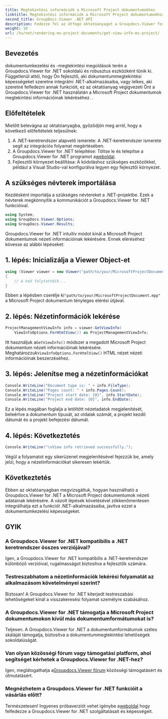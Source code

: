 ```yaml
---
title: Megtekintési információk a Microsoft Project dokumentumokhoz
linktitle: Megtekintési információk a Microsoft Project dokumentumokhoz
second_title: GroupDocs.Viewer .NET API
description: Fedezze fel az átfogó oktatóanyagot a Groupdocs.Viewer for .NET használatáról a Microsoft Project dokumentumok nézeti információinak könnyű lekéréséhez.
weight: 10
url: /hu/net/rendering-ms-project-documents/get-view-info-ms-project/
---
```

## Bevezetés
dokumentumkezelési és -megtekintési megoldások terén a Groupdocs.Viewer for .NET sokoldalú és robusztus eszközként tűnik ki. Függetlenül attól, hogy Ön fejlesztő, aki dokumentummegtekintési képességeket szeretne integrálni .NET-alkalmazásaiba, vagy lelkes, aki szeretné felfedezni annak funkcióit, ez az oktatóanyag végigvezeti Önt a Groupdocs.Viewer for .NET használatán a Microsoft Project dokumentumok megtekintési információinak lekéréséhez. .
## Előfeltételek
Mielőtt belevágna az oktatóanyagba, győződjön meg arról, hogy a következő előfeltételek teljesülnek:
1. A .NET-keretrendszer alapvető ismerete: A .NET-keretrendszer ismerete segít az integrációs folyamat megértésében.
2.  A Groupdocs.Viewer for .NET telepítése: Töltse le és telepítse a Groupdocs.Viewer for .NET programot a[weboldal](https://releases.groupdocs.com/viewer/net/).
3. Fejlesztői környezet beállítása: A kódoláshoz szükséges eszközökkel, például a Visual Studio-val konfigurálva legyen egy fejlesztői környezet.

## A szükséges névterek importálása
Kezdésként importálja a szükséges névtereket a .NET-projektbe. Ezek a névterek megkönnyítik a kommunikációt a Groupdocs.Viewer for .NET funkcióival.

```csharp
using System;
using GroupDocs.Viewer.Options;
using GroupDocs.Viewer.Results;
```

Groupdocs.Viewer for .NET intuitív módot kínál a Microsoft Project dokumentumok nézeti információinak lekérésére. Ennek eléréséhez kövesse az alábbi lépéseket:
## 1. lépés: Inicializálja a Viewer Object-et
```csharp
using (Viewer viewer = new Viewer("path/to/your/MicrosoftProjectDocument.mpp"))
{
    // A kód folytatódik...
}
```
 Ebben a lépésben cserélje ki`"path/to/your/MicrosoftProjectDocument.mpp"` a Microsoft Project dokumentum tényleges elérési útjával.
## 2. lépés: Nézetinformációk lekérése
```csharp
ProjectManagementViewInfo info = viewer.GetViewInfo(
    ViewInfoOptions.ForHtmlView()) as ProjectManagementViewInfo;
```
 Itt használjuk a`GetViewInfo()` módszer a megadott Microsoft Project dokumentum nézeti információinak lekérésére. Meghatározzuk`ViewInfoOptions.ForHtmlView()` HTML nézet nézeti információinak beszerzéséhez.
## 3. lépés: Jelenítse meg a nézetinformációkat
```csharp
Console.WriteLine("Document type is: " + info.FileType);
Console.WriteLine("Pages count: " + info.Pages.Count);
Console.WriteLine("Project start date: {0}", info.StartDate);
Console.WriteLine("Project end date: {0}", info.EndDate);
```
Ez a lépés magában foglalja a letöltött nézetadatok megjelenítését, beleértve a dokumentum típusát, az oldalak számát, a projekt kezdő dátumát és a projekt befejezési dátumát.
## 4. lépés: Következtetés
```csharp
Console.WriteLine("\nView info retrieved successfully.");
```
Végül a folyamatot egy sikerüzenet megjelenítésével fejezzük be, amely jelzi, hogy a nézetinformációkat sikeresen lekértük.

## Következtetés
Ebben az oktatóanyagban megvizsgáltuk, hogyan használható a Groupdocs.Viewer for .NET a Microsoft Project dokumentumok nézeti adatainak lekérésére. A vázolt lépések követésével zökkenőmentesen integrálhatja ezt a funkciót .NET-alkalmazásaiba, javítva ezzel a dokumentumkezelési képességeket.
## GYIK

### A Groupdocs.Viewer for .NET kompatibilis a .NET keretrendszer összes verziójával?

Igen, a Groupdocs.Viewer for .NET kompatibilis a .NET-keretrendszer különböző verzióival, rugalmasságot biztosítva a fejlesztők számára.

### Testreszabhatom a nézetinformációk lekérési folyamatát az alkalmazásom követelményei szerint?

Biztosan! A Groupdocs.Viewer for .NET kiterjedt testreszabási lehetőségeket kínál a visszakeresési folyamat személyre szabásához.

### A Groupdocs.Viewer for .NET támogatja a Microsoft Project dokumentumokon kívül más dokumentumformátumokat is?

Teljesen. A Groupdocs.Viewer for .NET a dokumentumformátumok széles skáláját támogatja, biztosítva a dokumentummegtekintési lehetőségek sokoldalúságát.

### Van olyan közösségi fórum vagy támogatási platform, ahol segítséget kérhetek a Groupdocs.Viewer for .NET-hez?

 Igen, meglátogathatja a[Groupdocs.Viewer fórum](https://forum.groupdocs.com/c/viewer/9) közösségi támogatásért és útmutatásért.

### Megnézhetem a Groupdocs.Viewer for .NET funkcióit a vásárlás előtt?

 Természetesen! Ingyenes próbaverziót vehet igénybe a[weboldal](https://releases.groupdocs.com/) hogy felfedezze a Groupdocs.Viewer for .NET szolgáltatásait és képességeit.